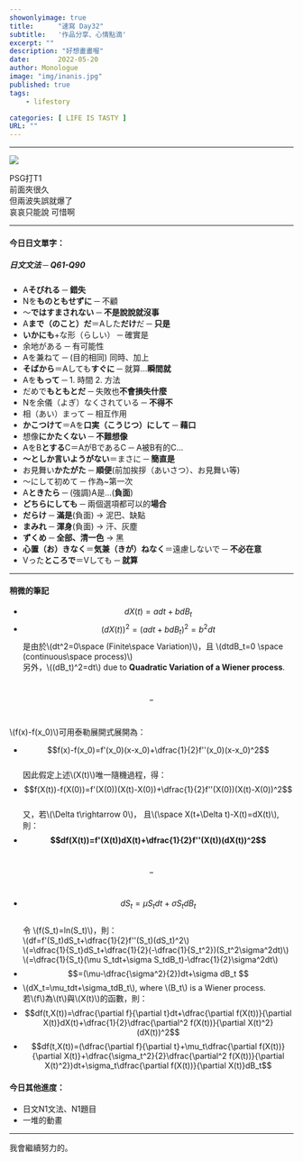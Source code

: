 ```yaml
---
showonlyimage: true
title:      "速寫 Day32"
subtitle:   '作品分享、心情點滴'
excerpt: ""
description: "好想畫畫喔"
date:       2022-05-20
author: Monologue    
image: "img/inanis.jpg"
published: true 
tags:
    - lifestory

categories: [ LIFE IS TASTY ]
URL: ""
---
```

***

![](/blog/sketch/d32-1.jpg)
  
PSG打T1  
前面夾很久  
但兩波失誤就爆了  
哀哀只能說 可惜啊

***
#### 今日日文單字：  
##### 日文文法 ─ Q61-Q90
* A**そびれる** ─ **錯失**
* Nを**ものともせずに** ─ 不顧
* ～**ではすまされない** ─ **不是說說就沒事**
* A**まで（のこと）だ**＝Aした**だけ**だ ─ **只是**
* **いかにも**+な形（らしい） ─ 確實是
* 余地がある ─ 有可能性
* Aを兼ねて ─ (目的相同) 同時、加上
* **そばから**＝Aしても**すぐに** ─ 就算...**瞬間就**
* Aを**もって** ─ 1. 時間 2. 方法
* だめで**もともとだ** ─ 失敗也**不會損失什麼**
* Nを余儀（よぎ）なくされている ─ **不得不**
* 相（あい）まって ─ 相互作用
* **かこつけて**＝Aを**口実（こうじつ）にして** ─ **藉口**
* 想像**にかたくない** ─ **不難想像**
* AをB**とする**C＝AがBであるC ─ A被B有的C...
* **～としか言いようがない**＝まさに ─ **簡直是**
* お見舞い**かたがた** ─ **順便**(前加挨拶（あいさつ）、お見舞い等)
* ～にして初めて ─ 作為~第一次
* A**ときたら** ─ (強調)A是...(**負面**)
* **どちらにしても** ─ 兩個選項都可以的**場合**
* **だらけ** ─ **滿是**(負面) → 泥巴、缺點
* **まみれ** ─ **渾身**(負面) → 汗、灰塵
* **ずくめ** ─ **全部、清一色** → 黑
* **心置（お）きなく**＝**気兼（きが）ねなく**＝遠慮しないで ─ **不必在意**
* Vった**ところで**＝Vしても ─ **就算**

***
#### 稍微的筆記  
* $$dX(t)=adt+bdB_t$$  
* $$(dX(t))^2=(adt+bdB_t)^2=b^2dt$$
是由於\\(dt^2=0\space (Finite\space Variation)\\)，且 \\(dtdB_t=0 \space (continuous\space process)\\)  
另外，\\((dB_t)^2=dt\\) due to **Quadratic Variation of a Wiener process**.
  
$$$$  
$$-$$  
$$$$  
  
\\(f(x)-f(x_0)\\)可用泰勒展開式展開為：  
* $$f(x)-f(x_0)=f'(x_0)(x-x_0)+\dfrac{1}{2}f''(x_0)(x-x_0)^2$$  
因此假定上述\\(X(t)\\)唯一隨機過程，得：  
* $$f(X(t))-f(X(0))=f'(X(0))(X(t)-X(0))+\dfrac{1}{2}f''(X(0))(X(t)-X(0))^2$$  
又，若\\(\Delta t\rightarrow 0\\)， 且\\(\space X(t+\Delta t)-X(t)=dX(t)\\), 則：
* **$$df(X(t))=f'(X(t))dX(t)+\dfrac{1}{2}f''(X(t))(dX(t))^2$$**
  
$$$$  
$$-$$  
$$$$  
  
* $$dS_t=\mu S_tdt+\sigma S_tdB_t$$  
令 \\(f(S_t)=ln(S_t)\\)，則：  
\\(df=f'(S_t)dS_t+\dfrac{1}{2}f''(S_t)(dS_t)^2\\)  
\\(=\dfrac{1}{S_t}dS_t+\dfrac{1}{2}(-\dfrac{1}{S_t^2})(S_t^2\sigma^2dt)\\)  
\\(=\dfrac{1}{S_t}(\mu S_tdt+\sigma S_tdB_t)-\dfrac{1}{2}\sigma^2dt\\)  
* $$=(\mu-\dfrac{\sigma^2}{2})dt+\sigma dB_t $$
* \\(dX_t=\mu_tdt+\sigma_tdB_t\\), where \\(B_t\\) is a Wiener process.  
若\\(f\\)為\\(t\\)與\\(X(t)\\)的函數，則：  
* $$df(t,X(t))=\dfrac{\partial f}{\partial t}dt+\dfrac{\partial f(X(t))}{\partial X(t)}dX(t)+\dfrac{1}{2}\dfrac{\partial^2 f(X(t))}{\partial X(t)^2}(dX(t))^2$$
* $$df(t,X(t))=(\dfrac{\partial f}{\partial t}+\mu_t\dfrac{\partial f(X(t))}{\partial X(t)}+\dfrac{\sigma_t^2}{2}\dfrac{\partial^2 f(X(t))}{\partial X(t)^2})dt+\sigma_t\dfrac{\partial f(X(t))}{\partial X(t)}dB_t$$
#### 今日其他進度：  
* 日文N1文法、N1題目  
* 一堆的動畫  
  
***

我會繼續努力的。
<!--more-->
